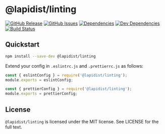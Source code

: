 # @lapidist/linting

[![GitHub Release](https://img.shields.io/github/release/bylapidist/linting.svg?style=flat)](https://github.com/bylapidist/linting/releases)
[![GitHub Issues](https://img.shields.io/github/issues/bylapidist/linting.svg?style=flat)](https://github.com/bylapidist/linting/issues)
[![Dependencies](https://david-dm.org/bylapidist/linting/status.svg?style=flat)](https://david-dm.org/bylapidist/linting)
[![Dev Dependencies](https://david-dm.org/bylapidist/linting/dev-status.svg)](https://david-dm.org/bylapidist/linting?type=dev)
[![Build Status](https://github.com/bylapidist/linting/workflows/Release/badge.svg)](https://github.com/bylapidist/linting/actions?query=workflow%3ARelease)

## Quickstart

```bash
npm install --save-dev @lapidist/linting
```

Extend your config in `.eslintrc.js` and `.prettierrc.js` as follows:

```js
const { eslintConfig } = require('@lapidist/linting');
module.exports = eslintConfig;
```

```js
const { prettierConfig } = require('@lapidist/linting');
module.exports = prettierConfig;
```

## License
`@lapidist/linting` is licensed under the MIT license. See LICENSE for the full text.
